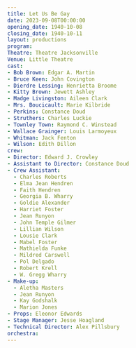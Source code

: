 ```yaml
---
title: Let Us Be Gay
date: 2023-09-08T00:00:00
opening_date: 1940-10-08
closing_date: 1940-10-11
layout: productions
program:
Theatre: Theatre Jacksonville
Venue: Little Theatre
cast:
- Bob Brown: Edgar A. Martin
- Bruce Keen: John Covington
- Dierdre Lessing: Henrietta Broome
- Kitty Brown: Jewett Ashley
- Madge Livingston: Aileen Clark
- Mrs. Boucicault: Marie Kilbride
- Perkins: Constance Doud
- Struthers: Charles Luckie
- Townley Town: Raymond C. Winstead
- Wallace Grainger: Louis Larmoyeux
- Whitman: Jack Fenton
- Wilson: Edith Dillon
crew:
- Director: Edward J. Crowley
- Assistant to Director: Constance Doud
- Crew Assistant:
  - Charles Roberts
  - Elma Jean Hendren
  - Faith Hendren
  - Georgia B. Wharry
  - Goldie Alexander
  - Harriet Foster
  - Jean Runyon
  - John Temple Gilmer
  - Lillian Wilson
  - Lousie Clark
  - Mabel Foster
  - Mathielda Funke
  - Mildred Carswell
  - Pol Delgado
  - Robert Krell
  - W. Gregg Wharry
- Make-up:
  - Aletha Masters
  - Jean Runyon
  - Kay Godshalk
  - Marion Jones
- Props: Eleonor Edwards
- Stage Manager: Jesse Hoagland
- Technical Director: Alex Pillsbury
orchestra:
---
```


